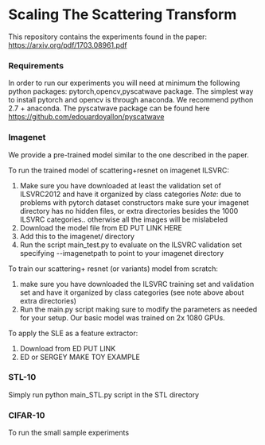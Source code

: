 # Scaling The Scattering Transform
This repository contains the experiments found in the paper: https://arxiv.org/pdf/1703.08961.pdf

### Requirements
In order to run our experiments you will need at minimum the following python packages: pytorch,opencv,pyscatwave package.
The simplest way to install pytorch and opencv is through anaconda. We recommend python 2.7 + anaconda.
The pyscatwave package can be found here https://github.com/edouardoyallon/pyscatwave

### Imagenet
We provide a pre-trained model similar to the one described in the paper. 

To run the trained model of scattering+resnet on imagenet ILSVRC:

1) Make sure you have downloaded at least the validation set of ILSVRC2012 and have it organized by class categories
*Note*: due to problems with pytorch dataset constructors make sure your imagenet directory has no hidden files, or extra directories besides the 1000 ILSVRC categories.. otherwise all the images will be mislabeled
2) Download the model file from  ED PUT LINK HERE
3) Add this to the imagenet/ directory
4) Run the script main_test.py to evaluate on the ILSVRC validation set specifying --imagenetpath to point to your imagenet directory

To train our scattering+ resnet (or variants) model from scratch:
1) make sure you have downloaded the ILSVRC training set and validation set and have it organized by class categories (see note above about extra directories)
2) Run the main.py script making sure to modify the parameters as needed for your setup. Our basic model was trained on 2x 1080 GPUs. 


To apply the SLE as a feature extractor:
1) Download from ED  PUT LINK
2) ED or SERGEY MAKE TOY EXAMPLE

### STL-10
Simply run python main_STL.py script in the STL directory

### CIFAR-10
To run the small sample experiments
